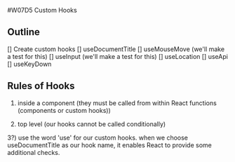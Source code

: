 #W07D5 Custom Hooks

## Outline

[] Create custom hooks
[] useDocumentTitle
[] useMouseMove (we'll make a test for this)
[] useInput (we'll make a test for this)
[] useLocation
[] useApi
[] useKeyDown


## Rules of Hooks

 1) inside a component (they must be called from within React functions (components or custom hooks))

 2) top level (our hooks cannot be called conditionally)

3?) use the word 'use' for our custom hooks. when we choose useDocumentTitle as our hook name, it enables 
React to provide some additional checks.

